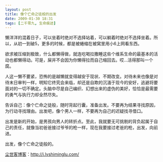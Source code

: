 ```yaml
---
layout: post
title: 像个亡命之徒般的出发
date: 2009-01-30 18:31
tags: [二千零九, 生命痕迹]
---
```

懒洋洋的混着日子，可以坐着时绝对不选择站着，可以躺着时绝对不选择坐着。所以，从初一到破5，更多的时候，都是被蜷缩在被窝里用小6上网看东西。

欲求被压缩到极致，什么都懒得做，就连吃喝拉撒睡这些个维系生命的最基本的活动也都懒得动。可是，屎并不会因为你懒得拉而自己缩回去。哎…活得那叫一个腐。

人这一懒不要紧，恐怖的是越懒就变得越安于现状、不期改变。对待未来也像是对待末日审判一样，明知它终究会来临，却还是自欺的沉湎于现今的安好，逃避将要面对的一切不确定。头脑中尽是自己编织、幻想出来的虚伪的美好，恰恰是最需要的勇气与执行力却全然尽失。

告诉自己：像个亡命之徒般，随时背起行囊，准备出发。不要再为结果寻找原因，为行动寻找理由。出发吧，像个男人一样，不要再为自己的迟疑找寻借口。

出发是新的开始，是男孩向男人的转折点。至此，我就要无可挑剔的背负起属于自己的责任，就像当初爸爸接过爷爷的枪一样，现在我要接过老爸的枪，出发，向前进。

出发，像个亡命之徒般的。

<a href="http://i.lvshiminglu.com/">尘世客博客</a>：<a href="http://i.lvshiminglu.com/">http://i.lvshiminglu.com/</a>

